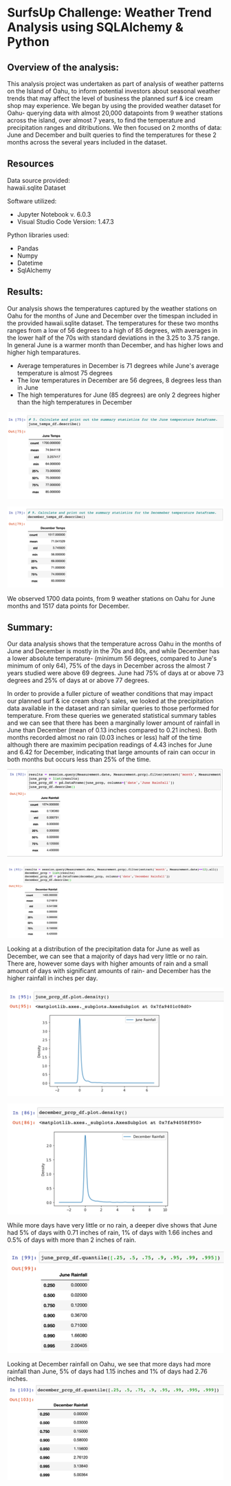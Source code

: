 # SurfsUp Challenge:  Weather Trend Analysis using SQLAlchemy & Python

## Overview of the analysis: 
This analysis project was undertaken as part of analysis of weather patterns on the Island of Oahu, to inform potential investors about seasonal weather trends that may affect the level of business the planned surf & ice cream shop may experience. We began by using the provided weather dataset for Oahu- querying data with almost 20,000 datapoints from 9 weather stations across the island, over almost 7 years, to find the temperature and precipitation ranges and ditributions. We then focused on 2 months of data: June and December and built queries to find the temperatures for these 2 months across the several years included in the dataset.



## Resources
Data source provided:  
hawaii.sqlite Dataset

Software utilized: 

* Jupyter Notebook v. 6.0.3
* Visual Studio Code Version: 1.47.3

Python libraries used: 

* Pandas
* Numpy
* Datetime 
* SqlAlchemy


## Results: 
Our analysis shows the temperatures captured by the weather stations on Oahu for the months of June and December over the timespan included in the provided hawaii.sqlite dataset. The temperatures for these two months ranges from a low of 56 degrees to a high of 85 degrees, with averages in the lower half of the 70s with standard deviations in the 3.25 to 3.75 range. In general June is a warmer month than December, and has higher lows and higher high temparatures.

* Average temperatures in December is 71 degrees while June's average temperature is almost 75 degrees
* The low temperatures in December are 56 degrees, 8 degrees less than in June
* The high temperatures for June (85 degrees) are only 2 degrees higher than the high temperatures in December

![June_Temperatures](./additional_resources/June_Temperature_Summary_Statistics.png)



![December_Temperatures](./additional_resources/December_Temperature_Summary_Statistics.png)

We observed 1700 data points, from 9 weather stations on Oahu for June months and 1517 data points for December. 


## Summary: 
Our data analysis shows that the temperature across Oahu in the months of June and December is mostly in the 70s and 80s, and while December has a lower absolute temperature- (minimum 56 degrees, compared to June's minimum of only 64), 75% of the days in December across the almost 7 years studied were above 69 degrees. June had 75% of days at or above 73 degrees and 25% of days at or above 77 degrees.

In order to provide a fuller picture of weather conditions that may impact our planned surf & ice cream shop's sales, we looked at the precipitation data available in the dataset and ran similar queries to those performed for temperature.  From these queries we generated statistical summary tables and we can see that there has been a marginally lower amount of rainfall in June than December (mean of 0.13 inches compared to 0.21 inches). Both months recorded almost no rain (0.03 inches or less) half of the time although there are maximim pecipation readings of 4.43 inches for June and 6.42 for December, indicating that large amounts of rain can occur in both months but occurs less than 25% of the time.


![June_prcp](./additional_resources/June_rainfall.png)



![December_prcp](./additional_resources/December_rainfall.png)

Looking at a distribution of the precipitation data for June as well as December, we can see that a majority of days had very little or no rain. There are, however some days with higher amounts of rain and a small amount of days with significant amounts of rain- and December has the higher rainfall in inches per day.

![June_prcp_densityplot](./additional_resources/June_prcp_density.png)



![December_prcp_densityplot](./additional_resources/December_prcp_density.png)

While more days have very little or no rain, a deeper dive shows that June had 5% of days with 0.71 inches of rain, 1% of days with 1.66 inches and 0.5% of days with more than 2 inches of rain.

![June_prcp_quantiles](./additional_resources/June_prcp_quantiles.png)

Looking at December rainfall on Oahu, we see that more days had more rainfall than June, 5% of days had 1.15 inches and 1% of days had 2.76 inches.
![December_prcp_quantiles](./additional_resources/December_prcp_quantiles.png)



